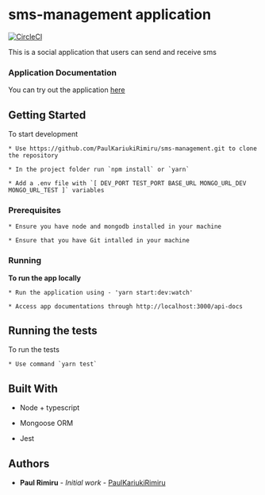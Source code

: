 # sms-management application

[![CircleCI](https://circleci.com/gh/PaulKariukiRimiru/sms-management.svg?style=svg)](https://circleci.com/gh/PaulKariukiRimiru/sms-management)

This is a social application that users can send and receive sms

### Application Documentation

You can try out the application [here](https://my-sms-manager.herokuapp.com/api-docs/)

## Getting Started

To start development

    * Use https://github.com/PaulKariukiRimiru/sms-management.git to clone the repository

    * In the project folder run `npm install` or `yarn`

    * Add a .env file with `[ DEV_PORT TEST_PORT BASE_URL MONGO_URL_DEV MONGO_URL_TEST ]` variables

### Prerequisites
    * Ensure you have node and mongodb installed in your machine

    * Ensure that you have Git intalled in your machine

### Running

<b>To run the app locally</b><br>

    * Run the application using - 'yarn start:dev:watch'

    * Access app documentations through http://localhost:3000/api-docs

## Running the tests

To run the tests
    
    * Use command `yarn test`


## Built With

* Node + typescript

* Mongoose ORM

* Jest

## Authors

* **Paul Rimiru** - *Initial work* - [PaulKariukiRimiru](https://github.com/PaulKariukiRimiru)